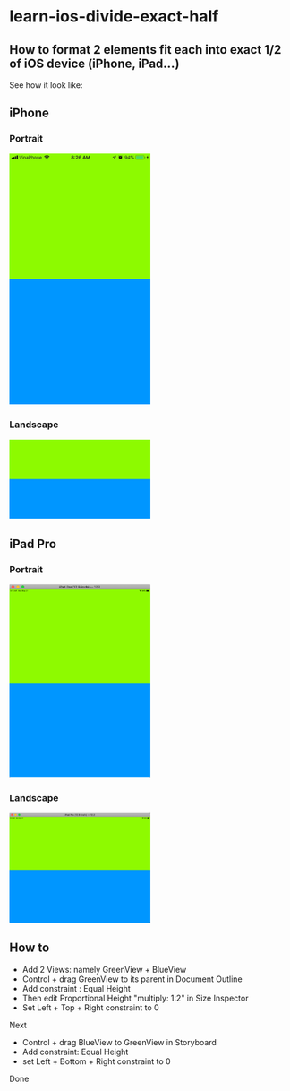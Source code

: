 # learn-ios-divide-exact-half
## How to format 2 elements fit each into exact 1/2 of iOS device (iPhone, iPad...)

See how it look like:
## iPhone
### Portrait
<img width="50%" alt="iPhone Portait screenshot" src="screenshots/Image-7.png">


### Landscape
<img width="50%" alt="iPhone Lanscape screenshot" src="screenshots/Image-6.png">


## iPad Pro
### Portrait
<img width="50%" alt="iPad Pro Portait screenshot" src="screenshots/SimulatorScreenShot-iPadPro12.9-inch-2019-05-27_0911.png">

### Landscape
<img width="50%" alt="iPad Pro Lanscape screenshot" src="screenshots/SimulatorScreenShot-iPadPro12.9-inch-2019-05-27_0912.png">


## How to
- Add 2 Views: namely GreenView + BlueView
- Control + drag GreenView to its parent in Document Outline
- Add constraint : Equal Height
- Then edit Proportional Height "multiply: 1:2" in Size Inspector
- Set Left + Top + Right constraint to 0

Next
- Control + drag BlueView to GreenView in Storyboard
- Add constraint: Equal Height
- set Left + Bottom + Right constraint to 0

Done
